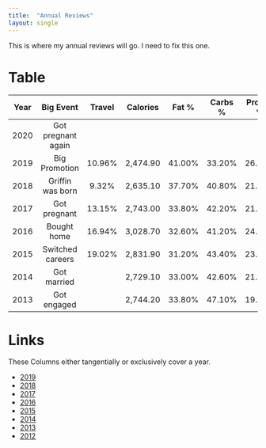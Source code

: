 ```yaml
---
title:  "Annual Reviews"
layout: single
---
```


This is where my annual reviews will go. I need to fix this one.

# Table

| Year |       Big Event      | Travel | Calories |  Fat % | Carbs % | Protein % | Frequency |   Bedtime  |    Wake   | Sleep Duration | Weight |
|:----:|:--------------------:|:------:|:--------:|:------:|:-------:|:---------:|:---------:|:----------:|:---------:|:--------------:|:------:|
| 2020 | Got   pregnant again |        |          |        |         |           |           |            |           |                |        |
| 2019 | Big   Promotion      | 10.96% | 2,474.90 | 41.00% |  33.20% |   26.30%  |    129    |  1:26   PM |  12:37 PM |      7:33      |  221.1 |
| 2018 | Griffin   was born   |  9.32% | 2,635.10 | 37.70% |  40.80% |   21.20%  |     97    |  5:20   AM |   3:47 PM |      6:50      |  229.7 |
| 2017 | Got   pregnant       | 13.15% | 2,743.00 | 33.80% |  42.20% |   21.40%  |    126    | 11:08   PM |   6:29 AM |      7:24      |  230.3 |
| 2016 | Bought   home        | 16.94% | 3,028.70 | 32.60% |  41.20% |   24.30%  |    159    | 11:17   PM |   6:31 AM |      7:22      |  228.2 |
| 2015 | Switched   careers   | 19.02% | 2,831.90 | 31.20% |  43.40% |   23.80%  |     97    | 11:51   PM |   7:20 AM |      7:33      |  230.3 |
| 2014 | Got   married        |        | 2,729.10 | 33.00% |  42.60% |   21.80%  |     85    | 12:13   AM | 7:32   AM |      7:29      |  229.6 |
| 2013 | Got   engaged        |        | 2,744.20 | 33.80% |  47.10% |   19.40%  |     58    |            |           |                |        |

# Links
These Columns either tangentially or exclusively cover a year.

- [2019](https://aarongilly.com/384-2020-is-the-future/)
- [2018](https://aarongilly.com/359-retrospective/)
- [2017](https://aarongilly.com/331-no-zero-days-escape-rooms-podcast/)
- [2016](https://aarongilly.com/304-2017-is-prime-number/)
- [2015](https://aarongilly.com/277-year-year-1/)
- [2014](https://aarongilly.com/226-build-it-yourself/)
- [2013](https://aarongilly.com/132-30-day-challenges-dominion-box-and/)
- [2012](https://aarongilly.com/55/)